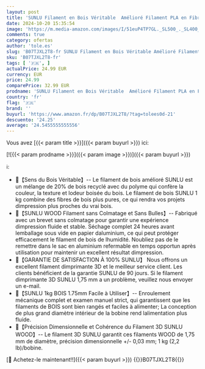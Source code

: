 ```yaml
---
layout: post
title: 'SUNLU Filament en Bois Véritable  Amélioré Filament PLA en Fibre de Bois Basse Température 1 75 mm pour Imprimante 3D  Précision Dimensionnelle +/- 0 03 mm  Sens du Bois Véritable'
date: 2024-10-20 15:35:54
image: 'https://m.media-amazon.com/images/I/51euP4TP7GL._SL500_._SL400_.jpg'
comments: true
category: ofertas
author: 'tole.es'
slug: 'B07TJXL2T8-fr SUNLU Filament en Bois Véritable Amélioré Filament PLA en...'
sku: 'B07TJXL2T8-fr'
tags: [ '🇫🇷', ]
actualPrice: 24.99 EUR
currency: EUR
price: 24.99
comparePrice: 32.99 EUR
prodname: 'SUNLU Filament en Bois Véritable  Amélioré Filament PLA en Fibre de Bois Basse Température 1 75 mm pour Imprimante 3D  Précision Dimensionnelle +/- 0 03 mm  Sens du Bois Véritable'
country: 'fr'
flag: '🇫🇷'
brand: ''
buyurl: 'https://www.amazon.fr/dp/B07TJXL2T8/?tag=tolees0d-21'
descuento: '24.25'
average: '24.5455555555556'
---
```


Vous avez [{{< param title >}}]({{< param buyurl >}}) ici:

[![{{< param prodname >}}]({{< param image >}})]({{< param buyurl >}})

ℹ️:

- 🌲【Sens du Bois Véritable】-- Le filament de bois amélioré SUNLU est un mélange de 20% de bois recyclé avec du polyme qui confère la couleur, la texture et lodeur boisée du bois. Le filament de bois SUNLU 1 kg combine des fibres de bois plus pures, ce qui rendra vos projets dimpression plus proches du vrai bois.
- 🌲【SUNLU WOOD Filament sans Colmatage et Sans Bulles】-- Fabriqué avec un brevet sans colmatage pour garantir une expérience dimpression fluide et stable. Séchage complet 24 heures avant lemballage sous vide en papier daluminium, ce qui peut protéger efficacement le filament de bois de lhumidité. Noubliez pas de le remettre dans le sac en aluminium refermable en temps opportun après utilisation pour maintenir un excellent résultat dimpression.
- 🌲【GARANTIE DE SATISFACTION À 100% SUNLU】 Nous offrons un excellent filament dimprimante 3D et le meilleur service client. Les clients bénéficient de la garantie SUNLU de 90 jours. Si le filament dimprimante 3D SUNLU 1,75 mm a un problème, veuillez nous envoyer un e-mail.
- 🌲【SUNLU 1kg BOIS 1.75mm Facile à Utiliser】-- Enroulement mécanique complet et examen manuel strict, qui garantissent que les filaments de BOIS sont bien rangés et faciles à alimenter; La conception de plus grand diamètre intérieur de la bobine rend lalimentation plus fluide.
- 🌲【Précision Dimensionnelle et Cohérence du Filament 3D SUNLU WOOD】-- Le filament 3D SUNLU garantit ces filaments WOOD de 1,75 mm de diamètre, précision dimensionnelle +/- 0,03 mm; 1 kg (2,2 lb)/bobine.

[🛒 Achetez-le maintenant!!]({{< param buyurl >}})
{{<world>}}B07TJXL2T8{{</world>}}
